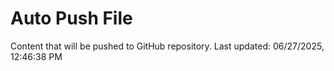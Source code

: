 # Auto Push File

Content that will be pushed to GitHub repository.
Last updated: 06/27/2025, 12:46:38 PM